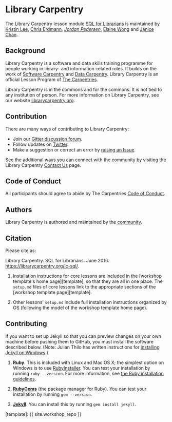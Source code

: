 # Library Carpentry

The Library Carpentry lesson module [SQL for Librarians](https://librarycarpentry.org/lc-sql/) is maintained by [Kristin Lee](https://github.com/kristindawn), [Chris Erdmann](https://github.com/libcce), *[Jordan Pedersen](https://github.com/JordanPedersen)*, [Elaine Wong](https://github.com/elainewong) and [Janice Chan](https://github.com/icecjan).

## Background

Library Carpentry is a software and data skills training programme for people working in library- and information-related roles. It builds on the work of [Software Carpentry](http://software-carpentry.org/) and [Data Carpentry](http://www.datacarpentry.org/). Library Carpentry is an official Lesson Program of [The Carpentries](https://carpentries.org/).

Library Carpentry is in the commons and for the commons. It is not tied to any institution of person. For more information on Library Carpentry, see our website [librarycarpentry.org](https://librarycarpentry.org).

## Contribution

There are many ways of contributing to Library Carpentry:

- Join our [Gitter discussion forum](https://gitter.im/LibraryCarpentry/).
- Follow updates on [Twitter](https://twitter.com/LibCarpentry).
- Make a suggestion or correct an error by [raising an Issue](https://github.com/data-lessons/library-sql/issues).

See the additional ways you can connect with the community by visiting the Library Carpentry [Contact Us](https://librarycarpentry.org/contact/) page.

## Code of Conduct

All participants should agree to abide by The Carpentries [Code of Conduct](https://docs.carpentries.org/topic_folders/policies/code-of-conduct.html).

## Authors

Library Carpentry is authored and maintained by the [community](https://github.com/LibraryCarpentry/lc-sql/network/members).

## Citation

Please cite as:

Library Carpentry. SQL for Librarians. June 2016. https://librarycarpentry.org/lc-sql/.

1. Installation instructions for core lessons are included in the [workshop template's home page][template],
   so that they are all in one place.
   The `setup.md` files of core lessons link to the appropriate sections of the [workshop template page][template].

2. Other lessons' `setup.md` include full installation instructions organized by OS
   (following the model of the workshop template home page).


## Contributing

If you want to set up Jekyll
so that you can preview changes on your own machine before pushing them to GitHub,
you must install the software described below.
(Note: Julian Thilo has written instructions for [installing Jekyll on Windows](http://jekyll-windows.juthilo.com/).)

1.  **Ruby**.
    This is included with Linux and Mac OS X;
    the simplest option on Windows is to use [RubyInstaller](http://rubyinstaller.org/).
    You can test your installation by running `ruby --version`.
    For more information,
    see [the Ruby installation guidelines](https://www.ruby-lang.org/en/downloads/).

2.  **[RubyGems](https://rubygems.org/pages/download)**
    (the package manager for Ruby).
    You can test your installation by running `gem --version`.

3.  **[Jekyll](https://jekyllrb.com/)**.
    You can install this by running `gem install jekyll`.

[template]: {{ site.workshop_repo }}

